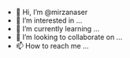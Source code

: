 - 👋 Hi, I’m @mirzanaser
- 👀 I’m interested in ...
- 🌱 I’m currently learning ...
- 💞️ I’m looking to collaborate on ...
- 📫 How to reach me ...

<!---
mirzanaser/mirzanaser is a ✨ special ✨ repository because its `README.md` (this file) appears on your GitHub profile.
You can click the Preview link to take a look at your changes.
--->
